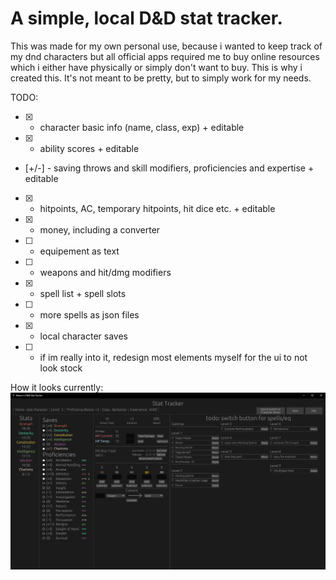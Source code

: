 # A simple, local D&D stat tracker.

This was made for my own personal use, because i wanted to keep track of my dnd characters but all official apps required me to buy online resources which i either have physically or simply don't want to buy. This is why i created this. It's not meant to be pretty, but to simply work for my needs.

TODO:
- [X] - character basic info (name, class, exp) + editable
- [X] - ability scores + editable
- [+/-] - saving throws and skill modifiers, proficiencies and expertise + editable
- [X] - hitpoints, AC, temporary hitpoints, hit dice etc. + editable
- [X] - money, including a converter
- [ ] - equipement as text
- [ ] - weapons and hit/dmg modifiers
- [X] - spell list + spell slots
- [ ] - more spells as json files
- [X] - local character saves
- [ ] - if im really into it, redesign most elements myself for the ui to not look stock

How it looks currently:
![image](images/dndstattracker.png)